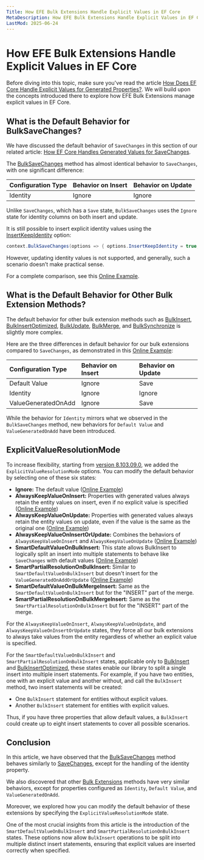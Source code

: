 ```yaml
---
Title: How EFE Bulk Extensions Handle Explicit Values in EF Core
MetaDescription: How EFE Bulk Extensions Handle Explicit Values in EF Core
LastMod: 2025-06-24
---
```


# How EFE Bulk Extensions Handle Explicit Values in EF Core

Before diving into this topic, make sure you've read the article [How Does EF Core Handle Explicit Values for Generated Properties?](https://www.learnentityframeworkcore.com/model/generated-value). We will build upon the concepts introduced there to explore how EFE Bulk Extensions manage explicit values in EF Core.

## What is the Default Behavior for BulkSaveChanges?

We have discussed the default behavior of `SaveChanges` in this section of our related article: [How EF Core Handles Generated Values for SaveChanges](https://www.learnentityframeworkcore.com/model/generated-value#the-truth-about-how-ef-core-handles-generated-value-properties).

The [BulkSaveChanges](https://entityframework-extensions.net/bulk-savechanges) method has almost identical behavior to `SaveChanges`, with one significant difference:

| Configuration Type | Behavior on Insert | Behavior on Update |
| :---------- | :---------- | :---------- |
| Identity  | Ignore | Ignore |

Unlike `SaveChanges`, which has a `Save` state, `BulkSaveChanges` uses the `Ignore` state for identity columns on both insert and update.

It is still possible to insert explicit identity values using the [InsertKeepIdentity](https://entityframework-extensions.net/identity) option:

```csharp
context.BulkSaveChanges(options => { options.InsertKeepIdentity = true; });
```

However, updating identity values is not supported, and generally, such a scenario doesn’t make practical sense.

For a complete comparison, see this [Online Example](https://dotnetfiddle.net/P36tk0).

## What is the Default Behavior for Other Bulk Extension Methods?

The default behavior for other bulk extension methods such as [BulkInsert](https://entityframework-extensions.net/bulk-insert), [BulkInsertOptimized](https://entityframework-extensions.net/bulk-insert-optimized), [BulkUpdate](https://entityframework-extensions.net/bulk-update), [BulkMerge](https://entityframework-extensions.net/bulk-merge), and [BulkSynchronize](https://entityframework-extensions.net/bulk-synchronize) is slightly more complex.

Here are the three differences in default behavior for our bulk extensions compared to `SaveChanges`, as demonstrated in this [Online Example](https://dotnetfiddle.net/ZC456P):

| Configuration Type | Behavior on Insert | Behavior on Update |
| :---------- | :---------- | :---------- |
| Default Value | Ignore | Save |
| Identity  | Ignore | Ignore |
| ValueGeneratedOnAdd | Ignore | Save |

While the behavior for `Identity` mirrors what we observed in the `BulkSaveChanges` method, new behaviors for `Default Value` and `ValueGeneratedOnAdd` have been introduced.

## ExplicitValueResolutionMode 
To increase flexibility, starting from [version 8.103.09.0](https://github.com/zzzprojects/EntityFramework-Extensions/releases/tag/8.103.0.0), we added the `ExplicitValueResolutionMode` options. You can modify the default behavior by selecting one of these six states:

- **Ignore:** The default value ([Online Example](https://dotnetfiddle.net/upc1SI))
- **AlwaysKeepValueOnInsert:** Properties with generated values always retain the entity values on insert, even if no explicit value is specified ([Online Example](https://dotnetfiddle.net/b7qIDD))
- **AlwaysKeepValueOnUpdate:** Properties with generated values always retain the entity values on update, even if the value is the same as the original one ([Online Example](https://dotnetfiddle.net/uUh2Aj))
- **AlwaysKeepValueOnInsertOrUpdate:** Combines the behaviors of `AlwaysKeepValueOnInsert` and `AlwaysKeepValueOnUpdate` ([Online Example](https://dotnetfiddle.net/hf7ctT))
- **SmartDefaultValueOnBulkInsert:** This state allows BulkInsert to logically split an insert into multiple statements to behave like `SaveChanges` with default values ([Online Example](https://dotnetfiddle.net/wT6XLk))
- **SmartPartialResolutionOnBulkInsert:** Similar to `SmartDefaultValueOnBulkInsert` but doesn't insert for the `ValueGeneratedOnAddOrUpdate` ([Online Example](https://dotnetfiddle.net/mmNmkw))
- **SmartDefaultValueOnBulkMergeInsert:** Same as the `SmartDefaultValueOnBulkInsert` but for the "INSERT" part of the merge.
- **SmartPartialResolutionOnBulkMergeInsert:** Same as the `SmartPartialResolutionOnBulkInsert` but for the "INSERT" part of the merge.

For the `AlwaysKeepValueOnInsert`, `AlwaysKeepValueOnUpdate`, and `AlwaysKeepValueOnInsertOrUpdate` states, they force all our bulk extensions to always take values from the entity regardless of whether an explicit value is specified.

For the `SmartDefaultValueOnBulkInsert` and `SmartPartialResolutionOnBulkInsert` states, applicable only to [BulkInsert](https://entityframework-extensions.net/bulk-insert) and [BulkInsertOptimized](https://entityframework-extensions.net/bulk-insert-optimized), these states enable our library to split a single insert into multiple insert statements. For example, if you have two entities, one with an explicit value and another without, and call the `BulkInsert` method, two insert statements will be created:

- One `BulkInsert` statement for entities without explicit values.
- Another `BulkInsert` statement for entities with explicit values.

Thus, if you have three properties that allow default values, a `BulkInsert` could create up to eight insert statements to cover all possible scenarios.

## Conclusion

In this article, we have observed that the [BulkSaveChanges](https://entityframework-extensions.net/bulk-savechanges) method behaves similarly to [SaveChanges](https://www.learnentityframeworkcore.com/model/generated-value#the-truth-about-how-ef-core-handles-generated-value-properties), except for the handling of the identity property.

We also discovered that other [Bulk Extensions](https://entityframework-extensions.net/bulk-extensions) methods have very similar behaviors, except for properties configured as `Identity`, `Default Value`, and `ValueGeneratedOnAdd`.

Moreover, we explored how you can modify the default behavior of these extensions by specifying the `ExplicitValueResolutionMode` state.

One of the most crucial insights from this article is the introduction of the `SmartDefaultValueOnBulkInsert` and `SmartPartialResolutionOnBulkInsert` states. These options now allow `BulkInsert` operations to be split into multiple distinct insert statements, ensuring that explicit values are inserted correctly when specified.